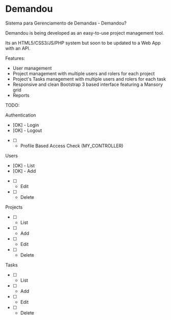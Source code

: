 # Demandou

Sistema para Gerenciamento de Demandas - Demandou?

Demandou is being developed as an easy-to-use project management tool.

Its an HTML5/CSS3/JS/PHP system but soon to be updated to a Web App with an API.

Features:

- User management
- Project management with multiple users and rolers for each project
- Project's Tasks management with multiple users and rolers for each task
- Responsive and clean Bootstrap 3 based interface featuring a Mansory grid
- Reports

TODO:

Authentication
- [OK] - Login
- [OK] - Logout
- [  ] - Profile Based Access Check (MY_CONTROLLER)

Users
- [OK] - List
- [OK] - Add
- [  ] - Edit
- [  ] - Delete

Projects
- [  ] - List
- [  ] - Add
- [  ] - Edit
- [  ] - Delete

Tasks
- [  ] - List
- [  ] - Add
- [  ] - Edit
- [  ] - Delete
